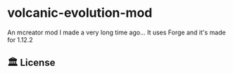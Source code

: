# volcanic-evolution-mod
An mcreator mod I made a very long time ago...
It uses Forge and it's made for 1.12.2

## 🏛️ License
